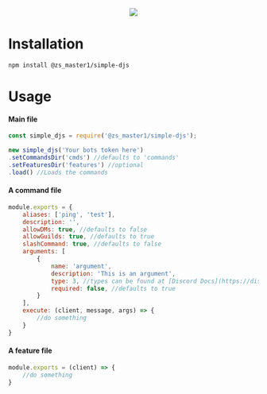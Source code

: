 <center>
    <img src='https://nodei.co/npm/@zs_master1/simple-djs.png'>
</center>

# Installation
```
npm install @zs_master1/simple-djs
```

# Usage
#### Main file
```js
const simple_djs = require('@zs_master1/simple-djs');

new simple_djs('Your bots token here')
.setCommandsDir('cmds') //defaults to 'commands'
.setFeaturesDir('features') //optional
.load() //Loads the commands
```

#### A command file
```js
module.exports = {
    aliases: ['ping', 'test'],
    description: '',
    allowDMs: true, //defaults to false
    allowGuilds: true, //defaults to true
    slashCommand: true, //defaults to false
    arguments: [
        {
            name: 'argument',
            description: 'This is an argument',
            type: 3, //types can be found at [Discord Docs](https://discord.com/developers/docs/interactions/slash-commands#applicationcommandoptiontype)
            required: false, //defaults to true
        }
    ],
    execute: (client, message, args) => {
        //do something
    }
}
```

#### A feature file
```js
module.exports = (client) => {
    //do something
}
```